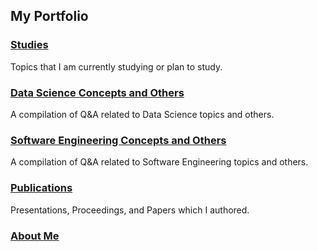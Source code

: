 ## My Portfolio

### [Studies](studies.md)
Topics that I am currently studying or plan to study.

### [Data Science Concepts and Others](DSconcepts.md)
A compilation of Q&A related to Data Science topics and others.

### [Software Engineering Concepts and Others](ESconcepts.md)
A compilation of Q&A related to Software Engineering topics and others.

### [Publications](publications.md)
Presentations, Proceedings, and Papers which I authored.

### [About Me](aboutme.md)
